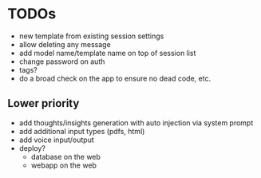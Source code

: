 # TODOs

- new template from existing session settings
- allow deleting any message
- add model name/template name on top of session list
- change password on auth
- tags?
- do a broad check on the app to ensure no dead code, etc.

## Lower priority

- add thoughts/insights generation with auto injection via system prompt
- add additional input types (pdfs, html)
- add voice input/output
- deploy?
  - database on the web
  - webapp on the web
